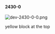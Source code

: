 #### 2430-0
![dev-2430-0-0.png](https://github.com/lil-lab/nlvr/raw/master/nlvr/dev/images/3/dev-2430-0-0.png "dev-2430-0-0.png")

yellow block at the top